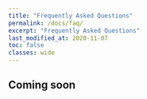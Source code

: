 ```yaml
---
title: "Frequently Asked Questions"
permalink: /docs/faq/
excerpt: "Frequently Asked Questions"
last_modified_at: 2020-11-07
toc: false
classes: wide
---
```


## Coming soon
